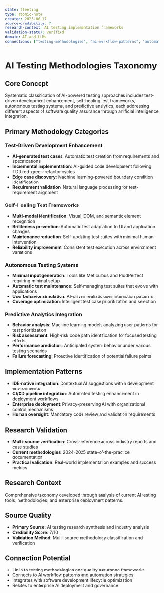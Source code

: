```yaml
---
state: fleeting
type: atomic-note
created: 2025-06-17
source-credibility: 7
research-context: AI testing implementation frameworks
validation-status: verified
domain: AI-and-LLMs
connections: ["testing-methodologies", "ai-workflow-patterns", "automation-frameworks"]
---
```


# AI Testing Methodologies Taxonomy

## Core Concept
Systematic classification of AI-powered testing approaches includes test-driven development enhancement, self-healing test frameworks, autonomous testing systems, and predictive analytics, each addressing different aspects of software quality assurance through artificial intelligence integration.

## Primary Methodology Categories

### Test-Driven Development Enhancement
- **AI-generated test cases**: Automatic test creation from requirements and specifications
- **Incremental implementation**: AI-guided code development following TDD red-green-refactor cycles
- **Edge case discovery**: Machine learning-powered boundary condition identification
- **Requirement validation**: Natural language processing for test-requirement alignment

### Self-Healing Test Frameworks
- **Multi-modal identification**: Visual, DOM, and semantic element recognition
- **Brittleness prevention**: Automatic test adaptation to UI and application changes
- **Maintenance reduction**: Self-updating test suites with minimal human intervention
- **Reliability improvement**: Consistent test execution across environment variations

### Autonomous Testing Systems
- **Minimal input generation**: Tools like Meticulous and ProdPerfect requiring minimal setup
- **Automatic test maintenance**: Self-managing test suites that evolve with applications
- **User behavior simulation**: AI-driven realistic user interaction patterns
- **Coverage optimization**: Intelligent test case prioritization and selection

### Predictive Analytics Integration
- **Behavior analysis**: Machine learning models analyzing user patterns for test prioritization
- **Risk assessment**: High-risk code path identification for focused testing efforts
- **Performance prediction**: Anticipated system behavior under various testing scenarios
- **Failure forecasting**: Proactive identification of potential failure points

## Implementation Patterns
- **IDE-native integration**: Contextual AI suggestions within development environments
- **CI/CD pipeline integration**: Automated testing enhancement in deployment workflows
- **Enterprise deployment**: Privacy-preserving AI with organizational control mechanisms
- **Human oversight**: Mandatory code review and validation requirements

## Research Validation
- **Multi-source verification**: Cross-reference across industry reports and case studies
- **Current methodologies**: 2024-2025 state-of-the-practice documentation
- **Practical validation**: Real-world implementation examples and success metrics

## Research Context
Comprehensive taxonomy developed through analysis of current AI testing tools, methodologies, and enterprise deployment patterns.

## Source Quality
- **Primary Source**: AI testing research synthesis and industry analysis
- **Credibility Score**: 7/10
- **Validation Method**: Multi-source methodology classification and verification

## Connection Potential
- Links to testing methodologies and quality assurance frameworks
- Connects to AI workflow patterns and automation strategies
- Integrates with software development lifecycle optimization
- Relates to enterprise AI deployment and governance